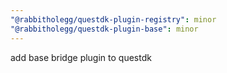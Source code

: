 ```yaml
---
"@rabbitholegg/questdk-plugin-registry": minor
"@rabbitholegg/questdk-plugin-base": minor
---
```


add base bridge plugin to questdk
